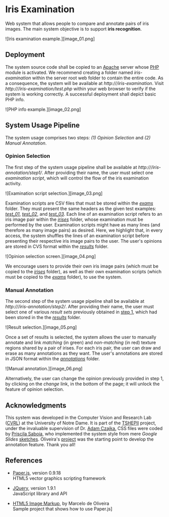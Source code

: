 # Iris Examination
Web system that allows people to compare and annotate pairs of iris images.
The main system objective is to support **iris recognition**.

![Iris examination example.][image_01.png]


## Deployment
The system source code shall be copied to an [Apache](https://httpd.apache.org/) server whose [PHP](https://php.net/) module is activated.
We recommend creating a folder named *iris-examination* within the server root web folder to contain the entire code.
As a consequence, the system will be available at *http://<your-server>/iris-examination*.
Visit *http://<your-server>/iris-examination/test.php* within your web browser to verify if the system is working correctly.
A successful deployment shall depict basic PHP info.

![PHP info example.][image_02.png]


## System Usage Pipeline
The system usage comprises two steps: *(1) Opinion Selection* and *(2) Manual Annotation*.

### Opinion Selection
The first step of the system usage pipeline shall be available at *http://<your-server>/iris-annotation/step1/*.
After providing their name, the user must select one *examination script*, which will control the flow of the iris examination activity.

![Examination script selection.][image_03.png]

Examination scripts are CSV files that must be stored within the [*exams*](./exams) folder.
They must present the same headers as the given test examples: [*test_01*](./exams/test_01.csv), [*test_02*](./exams/test_02.csv), and [*test_03*](./exams/test_03.csv).
Each line of an examination script refers to an iris image pair within the [*irises*](./irises) folder, whose examination must be performed by the user.
Examination scripts might have as many lines (and therefore as many image pairs) as desired.
Here, we highlight that, in every access, the system shuffles the lines of an examination script before presenting their respective iris image pairs to the user.
The user's opinions are stored in CVS format within the [*results*](./results) folder.

![Opinion selection screen.][image_04.png]

We encourage users to provide their own iris image pairs (which must be copied to the [*irises*](./irises) folder), as well as their own examination scripts (which must be copied to the [*exams*](./exams) folder), to use the system. 

### Manual Annotation  
The second step of the system usage pipeline shall be available at *http://<your-server>/iris-annotation/step2/*.
After providing their name, the user must select one of various *result sets* previously obtained in [step 1](#opinion-selection), which had been stored in the the [*results*](./results) folder.

![Result selection.][image_05.png]

Once a set of results is selected, the system allows the user to manually annotate and link *matching* (in green) and *non-matching* (in red) texture regions shared by a pair of irises.
For each iris pair, the user can draw and erase as many annotations as they want.
The user's annotations are stored in JSON format within the [*annotations*](./annotations) folder.

![Manual annotation.][image_06.png]

Alternatively, the user can change the opinion previously provided in step 1, by clicking on the *change* link, in the bottom of the page; it will unlock the feature of opinion selection.


## Acknowledgments
This system was developed in the Computer Vision and Research Lab ([CVRL](https://cvrl.nd.edu/)) at the University of Notre Dame.
It is part of the [TSHEPII](https://danielmoreira.github.io/project/tshepii/) project, under the invaluable supervision of Dr. [Adam Czajka.](https://engineering.nd.edu/profiles/aczajka)
CSS files were coded by [Priscila Saboia](https://github.com/psaboia), who implemented the system style from mere *Google Slides* [sketches](https://docs.google.com/presentation/d/1yW5ovo12eH2bKdYGmbRg3O7Uk88_iMsLL-Ii7T7D0os/edit?usp=sharing). 
Oliveira's [project](https://www.codeproject.com/Articles/801111/Html-Image-Markup) was the starting point to develop the annotation feature.
Thank you all! 


## References
* [Paper.js](http://paperjs.org/), version 0.9.18   
HTML5 vector graphics scripting framework

* [JQuery](https://jquery.org/), version 1.9.1   
JavaScript library and API

* [HTML5 Image Markup](https://www.codeproject.com/Articles/801111/Html-Image-Markup), by Marcelo de Oliveira   
Sample project that shows how to use Paper.js]